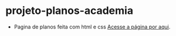 # projeto-planos-academia
- Pagina de planos feita com html e css
[Acesse a página por aqui](https://projeto-academia.netlify.app/).
